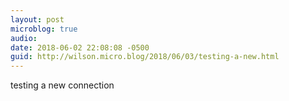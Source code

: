 ```yaml
---
layout: post
microblog: true
audio: 
date: 2018-06-02 22:08:08 -0500
guid: http://wilson.micro.blog/2018/06/03/testing-a-new.html
---
```

testing a new connection
